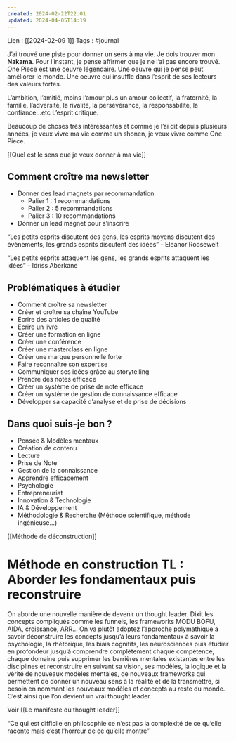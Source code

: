 ```yaml
---
created: 2024-02-22T22:01
updated: 2024-04-05T14:19
---
```

Lien : [[2024-02-09 1]]
Tags : #journal 

J’ai trouvé une piste pour donner un sens à ma vie. Je dois trouver mon **Nakama**. Pour l’instant, je pense affirmer que je ne l’ai pas encore trouvé. One Piece est une oeuvre légendaire. Une oeuvre qui je pense peut améliorer le monde. Une oeuvre qui insuffle dans l’esprit de ses lecteurs des valeurs fortes. 

L’ambition, l’amitié, moins l’amour plus un amour collectif, la fraternité, la famille, l’adversité, la rivalité, la persévérance, la responsabilité, la confiance…etc
L’esprit critique.

Beaucoup de choses très intéressantes et comme je l’ai dit depuis plusieurs années, je veux vivre ma vie comme un shonen, je veux vivre comme One Piece.

[[Quel est le sens que je veux donner à ma vie]]

## Comment croître ma newsletter

- Donner des lead magnets par recommandation
	- Palier 1 : 1 recommandations
	- Palier 2 : 5 recommandations
	- Palier 3 : 10 recommandations
- Donner un lead magnet pour s’inscrire

“Les petits esprits discutent des gens, les esprits moyens discutent des évènements, les grands esprits discutent des idées” - Eleanor Roosewelt

“Les petits esprits attaquent les gens, les grands esprits attaquent les idées” - Idriss Aberkane

## Problématiques à étudier

- Comment croître sa newsletter
- Créer et croître sa chaîne YouTube
- Ecrire des articles de qualité
- Ecrire un livre
- Créer une formation en ligne
- Créer une conférence
- Créer une masterclass en ligne
- Créer une marque personnelle forte
- Faire reconnaître son expertise
- Communiquer ses idées grâce au storytelling
- Prendre des notes efficace
- Créer un système de prise de note efficace
- Créer un système de gestion de connaissance efficace
- Développer sa capacité d’analyse et de prise de décisions

## Dans quoi suis-je bon ?

- Pensée & Modèles mentaux
- Création de contenu
- Lecture
- Prise de Note
- Gestion de la connaissance
- Apprendre efficacement
- Psychologie
- Entrepreneuriat
- Innovation & Technologie
- IA & Développement
- Méthodologie & Recherche (Méthode scientifique, méthode ingénieuse…)

[[Méthode de déconstruction]]
# Méthode en construction TL : Aborder les fondamentaux puis reconstruire

On aborde une nouvelle manière de devenir un thought leader. Dixit les concepts compliqués comme les funnels, les frameworks MODU BOFU, AIDA, croissance, ARR… On va plutôt adoptez l’approche polymathique à savoir déconstruire les concepts jusqu’à leurs fondamentaux à savoir la psychologie, la rhétorique, les biais cognitifs, les neurosciences puis étudier en profondeur jusqu’à comprendre complètement chaque compétence, chaque domaine puis supprimer les barrières mentales existantes entre les disciplines et reconstruire en suivant sa vision, ses modèles, la logique et la vérité de nouveaux modèles mentales, de nouveaux frameworks qui permettent de donner un nouveau sens à la réalité et de la transmettre, si besoin en nommant les nouveaux modèles et concepts au reste du monde. C’est ainsi que l’on devient un vrai thought leader.

Voir [[Le manifeste du thought leader]]

“Ce qui est difficile en philosophie ce n’est pas la complexité de ce qu’elle raconte mais c’est l’horreur de ce qu’elle montre”